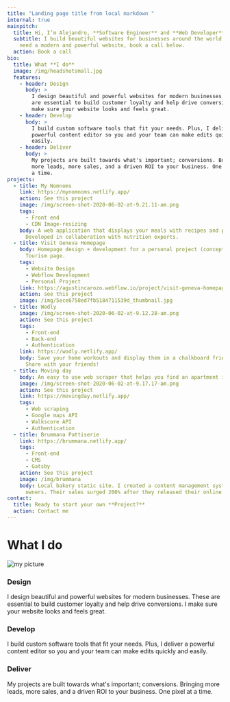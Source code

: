 ```yaml
---
title: "Landing page title from local markdown "
internal: true
mainpitch:
  title: Hi, I’m Alejandro, **Software Engineer** and **Web Developer**
  subtitle: I build beautiful websites for businesses around the world. If you
    need a modern and powerful website, book a call below.
  action: Book a call
bio:
  title: What **I do**
  image: /img/headshotsmall.jpg
  features:
    - header: Design
      body: >
        I design beautiful and powerful websites for modern businesses. These
        are essential to build customer loyalty and help drive conversions. I
        make sure your website looks and feels great.
    - header: Develop
      body: >
        I build custom software tools that fit your needs. Plus, I deliver a
        powerful content editor so you and your team can make edits quickly and
        easily.
    - header: Deliver
      body: >
        My projects are built towards what's important; conversions. Bringing
        more leads, more sales, and a driven ROI to your business. One pixel at
        a time.
projects:
  - title: My Nomnoms
    link: https://mynomnoms.netlify.app/
    action: See this project
    image: /img/screen-shot-2020-06-02-at-9.21.11-am.png
    tags:
      - Front end
      - CDN Image-resizing
    body: A web application that displays your meals with recipes and portion sizes.
      Developed in collaboration with nutrition experts.
  - title: Visit Geneva Homepage
    body: Homepage design + development for a personal project (concept) Switzerland
      Tourism page.
    tags:
      - Website Design
      - Webflow Development
      - Personal Project
    link: https://agustincarozo.webflow.io/project/visit-geneva-homepage
    action: see this project
    image: /img/5ece6758ed7fb5184711539d_thumbnail.jpg
  - title: Wodly
    image: /img/screen-shot-2020-06-02-at-9.12.28-am.png
    action: See this project
    tags:
      - Front-end
      - Back-end
      - Authentication
    link: https://wodly.netlify.app/
    body: Save your home workouts and display them in a chalkboard friendly manner.
      Share with your friends!
  - title: Moving day
    body: An easy to use web scraper that helps you find an apartment in Montreal.
    image: /img/screen-shot-2020-06-02-at-9.17.17-am.png
    action: See this project
    link: https://movingday.netlify.app/
    tags:
      - Web scraping
      - Google maps API
      - Walkscore API
      - Authentication
  - title: Brummana Pattiserie
    link: https://brummana.netlify.app/
    tags:
      - Front-end
      - CMS
      - Gatsby
    action: See this project
    image: /img/brummana
    body: Local bakery static site. I created a content management system for the
      owners. Their sales surged 200% after they released their online store.
contact:
  title: Ready to start your own **Project?**
  action: Contact me
---
```


# What I do

![my picture](/img/headshotsmall.jpg "my picture")

### Design

I design beautiful and powerful websites for modern businesses. These are essential to build customer loyalty and help drive conversions. I make sure your website looks and feels great.

### Develop

I build custom software tools that fit your needs. Plus, I deliver a powerful content editor so you and your team can make edits quickly and easily.

### Deliver

My projects are built towards what's important; conversions. Bringing more leads, more sales, and a driven ROI to your business. One pixel at a time.
